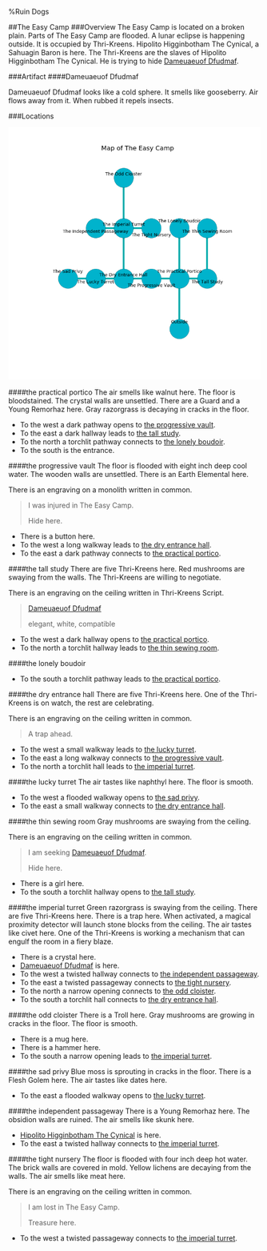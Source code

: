 %Ruin Dogs

##The Easy Camp
###Overview
The Easy Camp is located on a broken plain. Parts of The Easy Camp are flooded. A lunar eclipse is happening outside. It is occupied by Thri-Kreens. <a name="Hipolito-Higginbotham-The-Cynical"></a>Hipolito Higginbotham The Cynical, a Sahuagin Baron is here. The Thri-Kreens are the slaves of Hipolito Higginbotham The Cynical. He  is trying to hide [Dameuaeuof Dfudmaf](#Dameuaeuof-Dfudmaf). 



###Artifact
####<a name="Dameuaeuof-Dfudmaf"></a>Dameuaeuof Dfudmaf


Dameuaeuof Dfudmaf looks like a cold sphere. It smells like gooseberry. Air flows away from it. When rubbed it repels insects. 





###Locations


![](../v2/images/The-Easy-Camp.png)

####<a name="the-practical-portico"></a>the practical portico
The air smells like walnut here. The floor is bloodstained. The crystal walls are unsettled. There are a Guard and a Young Remorhaz here. Gray razorgrass is decaying in cracks in the floor. 



* To the west a dark pathway opens to [the progressive vault](#the-progressive-vault).
* To the east a dark hallway leads to [the tall study](#the-tall-study).
* To the north a torchlit pathway connects to [the lonely boudoir](#the-lonely-boudoir).
* To the south is the entrance.


####<a name="the-progressive-vault"></a>the progressive vault
The floor is flooded with eight inch deep cool water. The wooden walls are unsettled. There is an Earth Elemental here. 

There is an engraving on a monolith written in common. 

> I was injured in The Easy Camp.
>
> Hide here.
>


* There is a button here.
* To the west a long walkway leads to [the dry entrance hall](#the-dry-entrance-hall).
* To the east a dark pathway connects to [the practical portico](#the-practical-portico).


####<a name="the-tall-study"></a>the tall study
There are five Thri-Kreens here. Red mushrooms are swaying from the walls. The Thri-Kreens are willing to negotiate. 

There is an engraving on the ceiling written in Thri-Kreens Script. 

> [Dameuaeuof Dfudmaf](#Dameuaeuof-Dfudmaf)
>
> elegant, white, compatible
>


* To the west a dark hallway opens to [the practical portico](#the-practical-portico).
* To the north a torchlit hallway leads to [the thin sewing room](#the-thin-sewing-room).


####<a name="the-lonely-boudoir"></a>the lonely boudoir




* To the south a torchlit pathway leads to [the practical portico](#the-practical-portico).


####<a name="the-dry-entrance-hall"></a>the dry entrance hall
There are five Thri-Kreens here. One of the Thri-Kreens is on watch, the rest are celebrating. 

There is an engraving on the ceiling written in common. 

> A trap ahead.
>


* To the west a small walkway leads to [the lucky turret](#the-lucky-turret).
* To the east a long walkway connects to [the progressive vault](#the-progressive-vault).
* To the north a torchlit hall leads to [the imperial turret](#the-imperial-turret).


####<a name="the-lucky-turret"></a>the lucky turret
The air tastes like naphthyl here. The floor is smooth. 



* To the west a flooded walkway opens to [the sad privy](#the-sad-privy).
* To the east a small walkway connects to [the dry entrance hall](#the-dry-entrance-hall).


####<a name="the-thin-sewing-room"></a>the thin sewing room
Gray mushrooms are swaying from the ceiling. 

There is an engraving on the ceiling written in common. 

> I am seeking [Dameuaeuof Dfudmaf](#Dameuaeuof-Dfudmaf).
>
> Hide here.
>


* There is a girl here.
* To the south a torchlit hallway opens to [the tall study](#the-tall-study).


####<a name="the-imperial-turret"></a>the imperial turret
Green razorgrass is swaying from the ceiling. There are five Thri-Kreens here. There is a trap here. When activated, a magical proximity detector will launch stone blocks from the ceiling. The air tastes like civet here. One of the Thri-Kreens is working a mechanism that can engulf the room in a fiery blaze. 



* There is a crystal here.
* [Dameuaeuof Dfudmaf](#Dameuaeuof-Dfudmaf) is here.
* To the west a twisted hallway connects to [the independent passageway](#the-independent-passageway).
* To the east a twisted passageway connects to [the tight nursery](#the-tight-nursery).
* To the north a narrow opening connects to [the odd cloister](#the-odd-cloister).
* To the south a torchlit hall connects to [the dry entrance hall](#the-dry-entrance-hall).


####<a name="the-odd-cloister"></a>the odd cloister
There is a Troll here. Gray mushrooms are growing in cracks in the floor. The floor is smooth. 



* There is a mug here.
* There is a hammer here.
* To the south a narrow opening leads to [the imperial turret](#the-imperial-turret).


####<a name="the-sad-privy"></a>the sad privy
Blue moss is sprouting in cracks in the floor. There is a Flesh Golem here. The air tastes like dates here. 



* To the east a flooded walkway opens to [the lucky turret](#the-lucky-turret).


####<a name="the-independent-passageway"></a>the independent passageway
There is a Young Remorhaz here. The obsidion walls are ruined. The air smells like skunk here. 



* [Hipolito Higginbotham The Cynical](#Hipolito-Higginbotham-The-Cynical) is here.
* To the east a twisted hallway connects to [the imperial turret](#the-imperial-turret).


####<a name="the-tight-nursery"></a>the tight nursery
The floor is flooded with four inch deep hot water. The brick walls are covered in mold. Yellow lichens are decaying from the walls. The air smells like meat here. 

There is an engraving on the ceiling written in common. 

> I am lost in The Easy Camp.
>
> Treasure here.
>


* To the west a twisted passageway connects to [the imperial turret](#the-imperial-turret).


